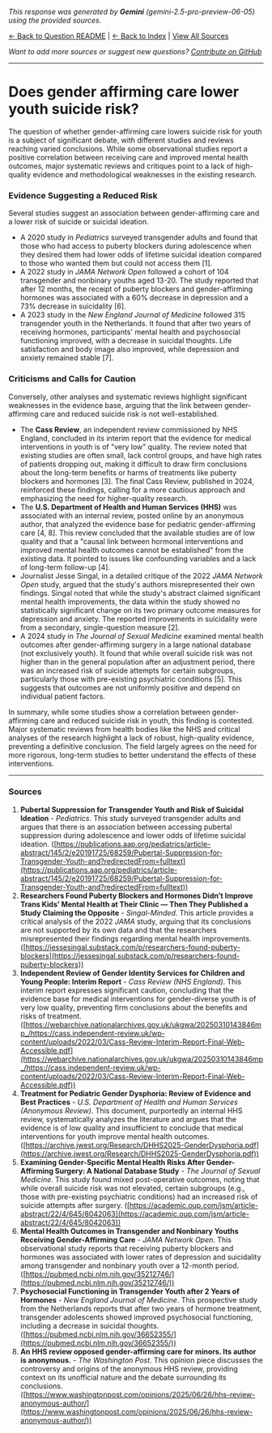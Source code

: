 <!-- 
Generated by: gemini
Model: gemini-2.5-pro-preview-06-05
Prompt type: sources
Tools enabled: False
Generated at: 2025-06-28T01:14:35.553388
-->

*This response was generated by **Gemini** (gemini-2.5-pro-preview-06-05) using the provided sources.*

[← Back to Question README](README.md) | [← Back to Index](../README.md) | [View All Sources](../allsources.md)

*Want to add more sources or suggest new questions? [Contribute on GitHub](https://github.com/justinwest/SuggestedSources)*

---

# Does gender affirming care lower youth suicide risk?

The question of whether gender-affirming care lowers suicide risk for youth is a subject of significant debate, with different studies and reviews reaching varied conclusions. While some observational studies report a positive correlation between receiving care and improved mental health outcomes, major systematic reviews and critiques point to a lack of high-quality evidence and methodological weaknesses in the existing research.

### Evidence Suggesting a Reduced Risk

Several studies suggest an association between gender-affirming care and a lower risk of suicide or suicidal ideation.

*   A 2020 study in *Pediatrics* surveyed transgender adults and found that those who had access to puberty blockers during adolescence when they desired them had lower odds of lifetime suicidal ideation compared to those who wanted them but could not access them [1].
*   A 2022 study in *JAMA Network Open* followed a cohort of 104 transgender and nonbinary youths aged 13-20. The study reported that after 12 months, the receipt of puberty blockers and gender-affirming hormones was associated with a 60% decrease in depression and a 73% decrease in suicidality [6].
*   A 2023 study in the *New England Journal of Medicine* followed 315 transgender youth in the Netherlands. It found that after two years of receiving hormones, participants' mental health and psychosocial functioning improved, with a decrease in suicidal thoughts. Life satisfaction and body image also improved, while depression and anxiety remained stable [7].

### Criticisms and Calls for Caution

Conversely, other analyses and systematic reviews highlight significant weaknesses in the evidence base, arguing that the link between gender-affirming care and reduced suicide risk is not well-established.

*   The **Cass Review**, an independent review commissioned by NHS England, concluded in its interim report that the evidence for medical interventions in youth is of "very low" quality. The review noted that existing studies are often small, lack control groups, and have high rates of patients dropping out, making it difficult to draw firm conclusions about the long-term benefits or harms of treatments like puberty blockers and hormones [3]. The final Cass Review, published in 2024, reinforced these findings, calling for a more cautious approach and emphasizing the need for higher-quality research.
*   The **U.S. Department of Health and Human Services (HHS)** was associated with an internal review, posted online by an anonymous author, that analyzed the evidence base for pediatric gender-affirming care [4, 8]. This review concluded that the available studies are of low quality and that a "causal link between hormonal interventions and improved mental health outcomes cannot be established" from the existing data. It pointed to issues like confounding variables and a lack of long-term follow-up [4].
*   Journalist Jesse Singal, in a detailed critique of the 2022 *JAMA Network Open* study, argued that the study's authors misrepresented their own findings. Singal noted that while the study's abstract claimed significant mental health improvements, the data within the study showed no statistically significant change on its two primary outcome measures for depression and anxiety. The reported improvements in suicidality were from a secondary, single-question measure [2].
*   A 2024 study in *The Journal of Sexual Medicine* examined mental health outcomes after gender-affirming surgery in a large national database (not exclusively youth). It found that while overall suicide risk was not higher than in the general population after an adjustment period, there was an increased risk of suicide attempts for certain subgroups, particularly those with pre-existing psychiatric conditions [5]. This suggests that outcomes are not uniformly positive and depend on individual patient factors.

In summary, while some studies show a correlation between gender-affirming care and reduced suicide risk in youth, this finding is contested. Major systematic reviews from health bodies like the NHS and critical analyses of the research highlight a lack of robust, high-quality evidence, preventing a definitive conclusion. The field largely agrees on the need for more rigorous, long-term studies to better understand the effects of these interventions.

---
### Sources

1.  **Pubertal Suppression for Transgender Youth and Risk of Suicidal Ideation** - *Pediatrics*. This study surveyed transgender adults and argues that there is an association between accessing pubertal suppression during adolescence and lower odds of lifetime suicidal ideation. ([https://publications.aap.org/pediatrics/article-abstract/145/2/e20191725/68259/Pubertal-Suppression-for-Transgender-Youth-and?redirectedFrom=fulltext](https://publications.aap.org/pediatrics/article-abstract/145/2/e20191725/68259/Pubertal-Suppression-for-Transgender-Youth-and?redirectedFrom=fulltext))
2.  **Researchers Found Puberty Blockers and Hormones Didn’t Improve Trans Kids’ Mental Health at Their Clinic — Then They Published a Study Claiming the Opposite** - *Singal-Minded*. This article provides a critical analysis of the 2022 *JAMA* study, arguing that its conclusions are not supported by its own data and that the researchers misrepresented their findings regarding mental health improvements. ([https://jessesingal.substack.com/p/researchers-found-puberty-blockers](https://jessesingal.substack.com/p/researchers-found-puberty-blockers))
3.  **Independent Review of Gender Identity Services for Children and Young People: Interim Report** - *Cass Review (NHS England)*. This interim report expresses significant caution, concluding that the evidence base for medical interventions for gender-diverse youth is of very low quality, preventing firm conclusions about the benefits and risks of treatment. ([https://webarchive.nationalarchives.gov.uk/ukgwa/20250310143846mp_/https://cass.independent-review.uk/wp-content/uploads/2022/03/Cass-Review-Interim-Report-Final-Web-Accessible.pdf](https://webarchive.nationalarchives.gov.uk/ukgwa/20250310143846mp_/https://cass.independent-review.uk/wp-content/uploads/2022/03/Cass-Review-Interim-Report-Final-Web-Accessible.pdf))
4.  **Treatment for Pediatric Gender Dysphoria: Review of Evidence and Best Practices** - *U.S. Department of Health and Human Services (Anonymous Review)*. This document, purportedly an internal HHS review, systematically analyzes the literature and argues that the evidence is of low quality and insufficient to conclude that medical interventions for youth improve mental health outcomes. ([https://archive.jwest.org/Research/DHHS2025-GenderDysphoria.pdf](https://archive.jwest.org/Research/DHHS2025-GenderDysphoria.pdf))
5.  **Examining Gender-Specific Mental Health Risks After Gender-Affirming Surgery: A National Database Study** - *The Journal of Sexual Medicine*. This study found mixed post-operative outcomes, noting that while overall suicide risk was not elevated, certain subgroups (e.g., those with pre-existing psychiatric conditions) had an increased risk of suicide attempts after surgery. ([https://academic.oup.com/jsm/article-abstract/22/4/645/8042063](https://academic.oup.com/jsm/article-abstract/22/4/645/8042063))
6.  **Mental Health Outcomes in Transgender and Nonbinary Youths Receiving Gender-Affirming Care** - *JAMA Network Open*. This observational study reports that receiving puberty blockers and hormones was associated with lower rates of depression and suicidality among transgender and nonbinary youth over a 12-month period. ([https://pubmed.ncbi.nlm.nih.gov/35212746/](https://pubmed.ncbi.nlm.nih.gov/35212746/))
7.  **Psychosocial Functioning in Transgender Youth after 2 Years of Hormones** - *New England Journal of Medicine*. This prospective study from the Netherlands reports that after two years of hormone treatment, transgender adolescents showed improved psychosocial functioning, including a decrease in suicidal thoughts. ([https://pubmed.ncbi.nlm.nih.gov/36652355/](https://pubmed.ncbi.nlm.nih.gov/36652355/))
8.  **An HHS review opposed gender-affirming care for minors. Its author is anonymous.** - *The Washington Post*. This opinion piece discusses the controversy and origins of the anonymous HHS review, providing context on its unofficial nature and the debate surrounding its conclusions. ([https://www.washingtonpost.com/opinions/2025/06/26/hhs-review-anonymous-author/](https://www.washingtonpost.com/opinions/2025/06/26/hhs-review-anonymous-author/))
